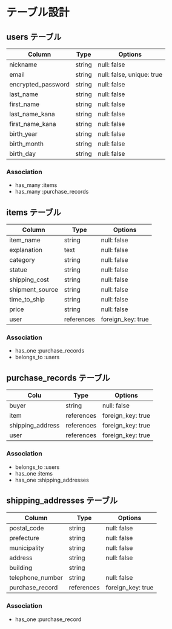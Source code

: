 # テーブル設計

## users テーブル

| Column             | Type   | Options                   |
| ------------------ | ------ | ------------------------- |
| nickname           | string | null: false               |
| email              | string | null: false, unique: true |
| encrypted_password | string | null: false               |
| last_name          | string | null: false               |
| first_name         | string | null: false               |
| last_name_kana     | string | null: false               |
| first_name_kana    | string | null: false               |
| birth_year         | string | null: false               |
| birth_month        | string | null: false               |
| birth_day          | string | null: false               |

### Association

- has_many :items
- has_many :purchase_records

## items テーブル

| Column          | Type      | Options                   |
| --------------- | --------- | ------------------------- |
| item_name       | string    | null: false               |
| explanation     | text      | null: false               |
| category        | string    | null: false               |
| statue          | string    | null: false               |
| shipping_cost   | string    | null: false               |
| shipment_source | string    | null: false               |
| time_to_ship    | string    | null: false               |
| price           | string    | null: false               |
| user            |references | foreign_key: true         |


### Association

- has_one :purchase_records
- belongs_to :users

## purchase_records テーブル

| Colu             | Type       | Options           |
| ---------------- | ---------- | ------------------|
| buyer            | string     | null: false       |
| item             | references | foreign_key: true |
| shipping_address | references | foreign_key: true |
| user             | references | foreign_key: true |

### Association

- belongs_to :users
- has_one :items
- has_one :shipping_addresses

## shipping_addresses テーブル

| Column             | Type      | Options           |
| ------------------ | --------- | ------------------|
| postal_code        | string    | null: false       |
| prefecture         | string    | null: false       |
| municipality       | string    | null: false       |
| address            | string    | null: false       |
| building           | string    |                   |
| telephone_number   | string    | null: false       |
| purchase_record    |references | foreign_key: true |

### Association

- has_one :purchase_record
